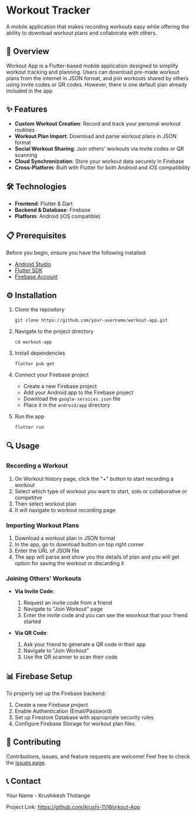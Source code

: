 # Workout Tracker

A mobile application that makes recording workouts easy while offering the ability to download workout plans and collaborate with others.

## 📱 Overview

Workout App is a Flutter-based mobile application designed to simplify workout tracking and planning. Users can download pre-made workout plans from the internet in JSON format, and join workouts shared by others using invite codes or QR codes. However, there is one default plan already included in the app

## ✨ Features

- **Custom Workout Creation**: Record and track your personal workout routines
- **Workout Plan Import**: Download and parse workout plans in JSON format
- **Social Workout Sharing**: Join others' workouts via invite codes or QR scanning
- **Cloud Synchronization**: Store your workout data securely in Firebase
- **Cross-Platform**: Built with Flutter for both Android and iOS compatibility

## 🛠️ Technologies

- **Frontend**: Flutter & Dart
- **Backend & Database**: Firebase
- **Platform**: Android (iOS compatible)

## 📋 Prerequisites

Before you begin, ensure you have the following installed:
- [Android Studio](https://developer.android.com/studio)
- [Flutter SDK](https://flutter.dev/docs/get-started/install)
- [Firebase Account](https://firebase.google.com/)

## ⚙️ Installation

1. Clone the repository
   ```
   git clone https://github.com/your-username/workout-app.git
   ```

2. Navigate to the project directory
   ```
   cd workout-app
   ```

3. Install dependencies
   ```
   flutter pub get
   ```

4. Connect your Firebase project
   - Create a new Firebase project
   - Add your Android app to the Firebase project
   - Download the `google-services.json` file
   - Place it in the `android/app` directory

5. Run the app
   ```
   flutter run
   ```

## 🔍 Usage

### Recording a Workout
1. On Workout history page, click the "+" button to start recording a workout
2. Select which type of workout you want to start, solo or collaborative or competitve
3. Then select workout plan
4. It will navigate to workout recording page 

### Importing Workout Plans
1. Download a workout plan in JSON format
2. In the app, go to download button on top right corner
3. Enter the URL of JSON file 
4. The app will parse and show you the details of plan and you will get option for saving the workout or discarding it

### Joining Others' Workouts
- **Via Invite Code**:
  1. Request an invite code from a friend
  2. Navigate to "Join Workout" page
  3. Enter the invite code and you can see the woorkout that your friend started

- **Via QR Code**:
  1. Ask your friend to generate a QR code in their app
  2. Navigate to "Join Workout"
  3. Use the QR scanner to scan their code

## 📊 Firebase Setup

To properly set up the Firebase backend:

1. Create a new Firebase project
2. Enable Authentication (Email/Password)
3. Set up Firestore Database with appropriate security rules
4. Configure Firebase Storage for workout plan files

## 🤝 Contributing

Contributions, issues, and feature requests are welcome! Feel free to check the [issues page](https://github.com/your-username/workout-app/issues).

## 📞 Contact

Your Name - Krushikesh Thotange

Project Link: https://github.com/krushi-11/Workout-App
